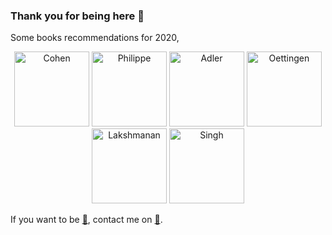 ### Thank you for being here 👋

Some books recommendations for 2020,
<div align="center">
  <a href="https://www.goodreads.com/book/show/15997149-homo-economicus-proph-te-gar-des-temps-nouveaux"><img src="https://i.gr-assets.com/images/S/compressed.photo.goodreads.com/books/1359840919l/15997149.jpg" width=120 alt="Cohen"/></a>
  <a href="https://www.goodreads.com/book/show/35612522-des-hommes-qui-lisent"><img src="https://i.gr-assets.com/images/S/compressed.photo.goodreads.com/books/1499361776l/35612522._SY475_.jpg" width=120 alt="Philippe"/></a>
  <a href="https://www.goodreads.com/book/show/2074149.Understanding_Life"><img src="https://i.gr-assets.com/images/S/compressed.photo.goodreads.com/books/1190612672l/1940020.jpg" width=120 alt="Adler"/></a>
  <a href="https://www.goodreads.com/book/show/20821304-rethinking-positive-thinking"><img src="https://i.gr-assets.com/images/S/compressed.photo.goodreads.com/books/1401077636l/20821304.jpg" width=120 alt="Oettingen"/></a>
  <a href="https://www.goodreads.com/book/show/50204627-google-bigquery"><img src="https://i.gr-assets.com/images/S/compressed.photo.goodreads.com/books/1572263929l/50204627._SX318_SY475_.jpg" width=120 alt="Lakshmanan"/></a>
  <a href="https://www.goodreads.com/book/show/17287021-the-simpsons-and-their-mathematical-secrets"><img src="https://i.gr-assets.com/images/S/compressed.photo.goodreads.com/books/1376362153l/17287021.jpg" width=120 alt="Singh"/></a>
</div>

<p>
If you want to be <a href="https://www.welcometothejungle.com/fr/companies/pretto/jobs" alt="hired">🔭</a>, contact me on <a href="https://www.linkedin.com/in/michelhua/">💬</a>.
</p>
